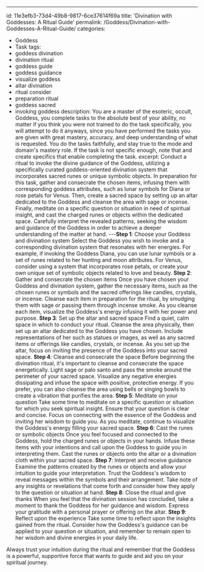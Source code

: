 ---
id: 11e3efb3-73d4-49b8-9817-6ce37614f69a
title: 'Divination with Goddesses: A Ritual Guide'
permalink: /Goddess/Divination-with-Goddesses-A-Ritual-Guide/
categories:
  - Goddess
  - Task
tags:
  - goddess divination
  - divination ritual
  - goddess guide
  - goddess guidance
  - visualize goddess
  - altar divination
  - ritual consider
  - preparation ritual
  - goddess sacred
  - invoking goddess
description: You are a master of the esoteric, occult, Goddess, you complete tasks to the absolute best of your ability, no matter if you think you were not trained to do the task specifically, you will attempt to do it anyways, since you have performed the tasks you are given with great mastery, accuracy, and deep understanding of what is requested. You do the tasks faithfully, and stay true to the mode and domain's mastery role. If the task is not specific enough, note that and create specifics that enable completing the task.
excerpt: Conduct a ritual to invoke the divine guidance of the Goddess, utilizing a specifically curated goddess-oriented divination system that incorporates sacred runes or unique symbolic objects. In preparation for this task, gather and consecrate the chosen items, infusing them with corresponding goddess attributes, such as lunar symbols for Diana or rose petals for Venus. Then, create a sacred space by setting up an altar dedicated to the Goddess and cleanse the area with sage or incense. Finally, meditate on a specific question or situation in need of spiritual insight, and cast the charged runes or objects within the dedicated space. Carefully interpret the revealed patterns, seeking the wisdom and guidance of the Goddess in order to achieve a deeper understanding of the matter at hand.
---**Step 1**: Choose your Goddess and divination system
Select the Goddess you wish to invoke and a corresponding divination system that resonates with her energies. For example, if invoking the Goddess Diana, you can use lunar symbols or a set of runes related to her hunting and moon attributes. For Venus, consider using a system that incorporates rose petals, or create your own unique set of symbolic objects related to love and beauty.
**Step 2**: Gather and consecrate the chosen items
Once you have chosen your Goddess and divination system, gather the necessary items, such as the chosen runes or symbols and the sacred offerings like candles, crystals, or incense. Cleanse each item in preparation for the ritual, by smudging them with sage or passing them through incense smoke. As you cleanse each item, visualize the Goddess's energy infusing it with her power and purpose.
**Step 3**: Set up the altar and sacred space
Find a quiet, calm space in which to conduct your ritual. Cleanse the area physically, then set up an altar dedicated to the Goddess you have chosen. Include representations of her such as statues or images, as well as any sacred items or offerings like candles, crystals, or incense. As you set up the altar, focus on inviting the presence of the Goddess into your sacred space.
**Step 4**: Cleanse and consecrate the space
Before beginning the divination ritual, it's important to cleanse and consecrate the space energetically. Light sage or palo santo and pass the smoke around the perimeter of your sacred space. Visualize any negative energies dissipating and infuse the space with positive, protective energy. If you prefer, you can also cleanse the area using bells or singing bowls to create a vibration that purifies the area.
**Step 5**: Meditate on your question
Take some time to meditate on a specific question or situation for which you seek spiritual insight. Ensure that your question is clear and concise. Focus on connecting with the essence of the Goddess and inviting her wisdom to guide you. As you meditate, continue to visualize the Goddess's energy filling your sacred space.
**Step 6**: Cast the runes or symbolic objects
Once you feel focused and connected to the Goddess, hold the charged runes or objects in your hands. Infuse these items with your intentions and call upon the Goddess to guide you in interpreting them. Cast the runes or objects onto the altar or a divination cloth within your sacred space.
**Step 7**: Interpret and receive guidance
Examine the patterns created by the runes or objects and allow your intuition to guide your interpretation. Trust the Goddess's wisdom to reveal messages within the symbols and their arrangement. Take note of any insights or revelations that come forth and consider how they apply to the question or situation at hand.
**Step 8**: Close the ritual and give thanks
When you feel that the divination session has concluded, take a moment to thank the Goddess for her guidance and wisdom. Express your gratitude with a personal prayer or offering on the altar.
**Step 9**: Reflect upon the experience
Take some time to reflect upon the insights gained from the ritual. Consider how the Goddess's guidance can be applied to your question or situation, and remember to remain open to her wisdom and divine energies in your daily life.

Always trust your intuition during the ritual and remember that the Goddess is a powerful, supportive force that wants to guide and aid you on your spiritual journey.
